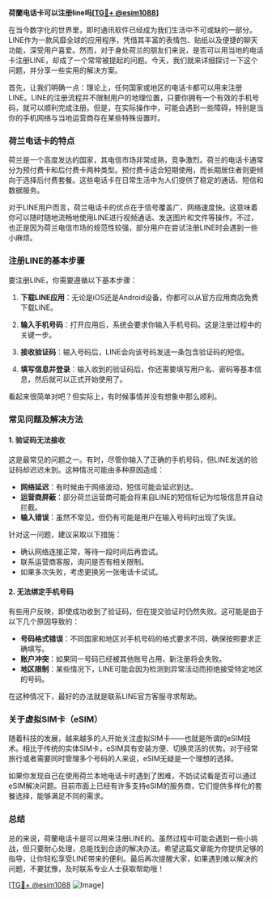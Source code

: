 **荷蘭电话卡可以注册line吗[[TG💪+ @esim1088](https://t.me/s/esim1088)]**

在当今数字化的世界里，即时通讯软件已经成为我们生活中不可或缺的一部分。LINE作为一款风靡全球的应用程序，凭借其丰富的表情包、贴纸以及便捷的聊天功能，深受用户喜爱。然而，对于身处荷兰的朋友们来说，是否可以用当地的电话卡注册LINE，却成了一个常常被提起的问题。今天，我们就来详细探讨一下这个问题，并分享一些实用的解决方案。

首先，让我们明确一点：理论上，任何国家或地区的电话卡都可以用来注册LINE。LINE的注册流程并不限制用户的地理位置，只要你拥有一个有效的手机号码，就可以顺利完成注册。但是，在实际操作中，可能会遇到一些障碍，特别是当你的手机网络与当地运营商存在某些特殊设置时。

### 荷兰电话卡的特点

荷兰是一个高度发达的国家，其电信市场非常成熟，竞争激烈。荷兰的电话卡通常分为预付费卡和后付费卡两种类型。预付费卡适合短期使用，而长期居住者则更倾向于选择后付费套餐。这些电话卡在日常生活中为人们提供了稳定的通话、短信和数据服务。

对于LINE用户而言，荷兰电话卡的优点在于信号覆盖广、网络速度快。这意味着你可以随时随地流畅地使用LINE进行视频通话、发送图片和文件等操作。不过，也正是因为荷兰电信市场的规范性较强，部分用户在尝试注册LINE时会遇到一些小麻烦。

### 注册LINE的基本步骤

要注册LINE，你需要遵循以下基本步骤：

1. **下载LINE应用**：无论是iOS还是Android设备，你都可以从官方应用商店免费下载LINE。
   
2. **输入手机号码**：打开应用后，系统会要求你输入手机号码。这是注册过程中的关键一步。

3. **接收验证码**：输入号码后，LINE会向该号码发送一条包含验证码的短信。

4. **填写信息并登录**：输入收到的验证码后，你还需要填写用户名、密码等基本信息，然后就可以正式开始使用了。

看起来很简单对吧？但实际上，有时候事情并没有想象中那么顺利。

### 常见问题及解决方法

#### 1. 验证码无法接收

这是最常见的问题之一。有时，尽管你输入了正确的手机号码，但LINE发送的验证码却迟迟未到。这种情况可能由多种原因造成：

- **网络延迟**：有时候由于网络波动，短信可能会延迟到达。
- **运营商屏蔽**：部分荷兰运营商可能会将来自LINE的短信标记为垃圾信息并自动拦截。
- **输入错误**：虽然不常见，但仍有可能是用户在输入号码时出现了失误。

针对这一问题，建议采取以下措施：

- 确认网络连接正常，等待一段时间后再尝试。
- 联系运营商客服，询问是否有相关限制。
- 如果多次失败，考虑更换另一张电话卡试试。

#### 2. 无法绑定手机号码

有些用户反映，即使成功收到了验证码，但在提交验证时仍然失败。这可能是由于以下几个原因导致的：

- **号码格式错误**：不同国家和地区对手机号码的格式要求不同，确保按照要求正确填写。
- **账户冲突**：如果同一号码已经被其他账号占用，新注册将会失败。
- **地区限制**：某些情况下，LINE可能会因为检测到异常活动而拒绝接受特定地区的号码。

在这种情况下，最好的办法就是联系LINE官方客服寻求帮助。

### 关于虚拟SIM卡（eSIM）

随着科技的发展，越来越多的人开始关注虚拟SIM卡——也就是所谓的eSIM技术。相比于传统的实体SIM卡，eSIM具有安装方便、切换灵活的优势。对于经常旅行或者需要同时管理多个号码的人来说，eSIM无疑是一个理想的选择。

如果你发现自己在使用荷兰本地电话卡时遇到了困难，不妨试试看是否可以通过eSIM解决问题。目前市面上已经有许多支持eSIM的服务商，它们提供多样化的套餐选择，能够满足不同的需求。

### 总结

总的来说，荷蘭电话卡是可以用来注册LINE的。虽然过程中可能会遇到一些小挑战，但只要耐心处理，总能找到合适的解决办法。希望这篇文章能为你提供足够的指导，让你轻松享受LINE带来的便利。最后再次提醒大家，如果遇到难以解决的问题，不要犹豫，及时联系专业人士获取帮助哦！

[[TG💪+ @esim1088](https://t.me/s/esim1088) ![Image](https://i.postimg.cc/4NQfJmqS/Snipaste-2025-05-13-00-14-12.png)]
